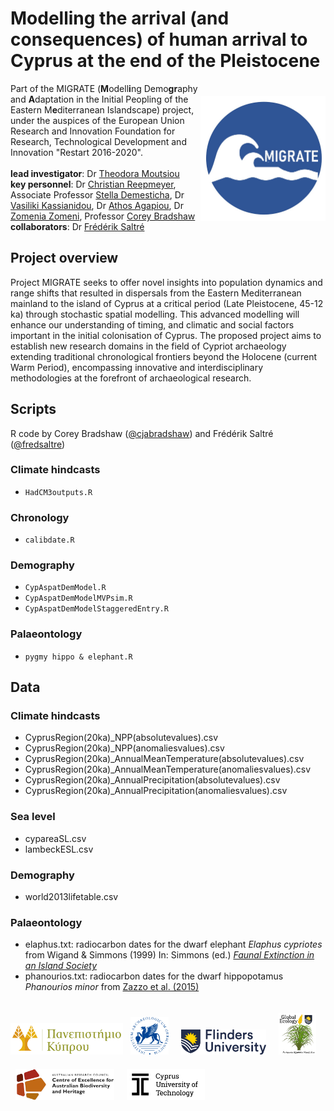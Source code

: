 # Modelling the arrival (and consequences) of human arrival to Cyprus at the end of the Pleistocene
<img align="right" src="www/MIGRATElogo.jpg" width="200" style="margin-top: 20px">

Part of the MIGRATE (<strong>M</strong>odell<strong>i</strong>ng Demo<strong>gr</strong>aphy and <strong>A</strong>daptation in the Initial Peopling of the Eastern M<strong>e</strong>diterranean Islandscape) project, under the auspices of the European Union Research and Innovation Foundation for Research, Technological Development and Innovation "Restart 2016-2020".
<br>
<br>
<strong>lead investigator</strong>: Dr <a href="https://ucy.academia.edu/TheodoraMoutsiou">Theodora Moutsiou</a><br>
<strong>key personnel</strong>: Dr <a href="https://scholar.google.com.au/citations?user=BU25ogMAAAAJ&hl=en">Christian Reepmeyer</a>, Associate Professor <a href="https://www.ucy.ac.cy/directory/en/profile/demest">Stella Demesticha</a>, Dr <a href="https://www.ucy.ac.cy/directory/en/profile/arkasian">Vasiliki Kassianidou</a>, Dr <a href="https://www.cut.ac.cy/faculties/fet/ceg/staff/athos.agapiou/?languageId=1">Athos Agapiou</a>, Dr <a href="https://www.researchgate.net/profile/Zomenia-Zomeni">Zomenia Zomeni</a>, Professor <a href="https://globalecologyflinders.com/people/#DIRECTOR">Corey Bradshaw</a><br>
<strong>collaborators</strong>: Dr <a href="https://globalecologyflinders.com/people/#COORDINATOR">Frédérik Saltré</a>
<br>
## Project overview
Project MIGRATE seeks to offer novel insights into population dynamics and range shifts that resulted in dispersals from the Eastern Mediterranean mainland to the island of Cyprus at a critical period (Late Pleistocene, 45-12 ka) through stochastic spatial modelling. This advanced modelling will  enhance our understanding of timing, and climatic and social factors important in the initial colonisation of Cyprus. The proposed project aims to establish new research domains in the field of Cypriot archaeology extending traditional chronological frontiers beyond the Holocene (current Warm Period), encompassing innovative and interdisciplinary methodologies at the forefront of archaeological research.

## Scripts
R code by Corey Bradshaw (<a href="http://github.com/cjabradshaw">@cjabradshaw</a>) and Frédérik Saltré (<a href="http://github.com/fredsaltre">@fredsaltre</a>)

### Climate hindcasts
- <code>HadCM3outputs.R</code>

### Chronology
- <code>calibdate.R</code>

### Demography
- <code>CypAspatDemModel.R</code>
- <code>CypAspatDemModelMVPsim.R</code>
- <code>CypAspatDemModelStaggeredEntry.R</code>

### Palaeontology
- <code>pygmy hippo & elephant.R</code>

## Data
### Climate hindcasts
- CyprusRegion(20ka)_NPP(absolutevalues).csv
- CyprusRegion(20ka)_NPP(anomaliesvalues).csv
- CyprusRegion(20ka)_AnnualMeanTemperature(absolutevalues).csv
- CyprusRegion(20ka)_AnnualMeanTemperature(anomaliesvalues).csv
- CyprusRegion(20ka)_AnnualPrecipitation(absolutevalues).csv
- CyprusRegion(20ka)_AnnualPrecipitation(anomaliesvalues).csv
  
### Sea level
- cypareaSL.csv
- lambeckESL.csv

### Demography
- world2013lifetable.csv

### Palaeontology
- elaphus.txt: radiocarbon dates for the dwarf elephant <em>Elaphus cypriotes</em> from Wigand & Simmons (1999) In: Simmons (ed.) <a href="https://link.springer.com/book/10.1007/b109876"><em>Faunal Extinction in an Island Society</em></a>
- phanourios.txt: radiocarbon dates for the dwarf hippopotamus <em>Phanourios minor</em> from <a href="http://doi.org/10.1371/journal.pone.0134429">Zazzo et al. (2015)</a>

<p><a href="https://www.ucy.ac.cy"><img align="bottom-left" src="www/UCypruslogo.png" alt="UCyprus logo" height="50" style="margin-top: 20px"></a> &nbsp; <a href="http://www.dainst.org"><img align="bottom-left" src="www/DAIlogo.png" alt="DAI logo" height="60" style="margin-top: 20px"></a> &nbsp; &nbsp; <a href="https://www.flinders.edu.au"><img align="bottom-left" src="www/Flinders_University_Logo_Horizontal_RGB_Master.png" alt="Flinders University logo" height="40" style="margin-top: 20px"></a> &nbsp; &nbsp; <a href="https://globalecologyflinders.com"><img align="bottom-left" src="www/GEL Logo Kaurna New Transp.png" alt="GEL logo" width="60" style="margin-top: 20px"></a> &nbsp; &nbsp; <a href="https://EpicAustralia.org.au"><img align="bottom-left" src="www/CabahFCL.jpg" alt="CABAH logo" height="50" style="margin-top: 20px"></a> &nbsp; &nbsp; <a href="https://www.cut.ac.cy"><img align="bottom-left" src="www/CUTlogoblack.png" alt="CUT logo" height="50" style="margin-top: 20px"></a></p>
